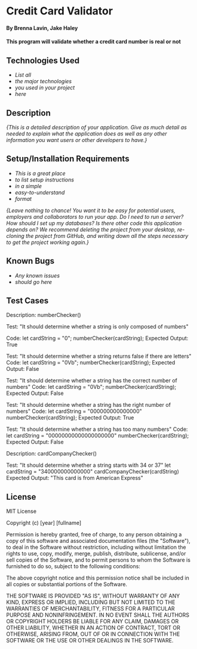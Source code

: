 # Credit Card Validator
#### By Brenna Lavin, Jake Haley

#### This program will validate whether a credit card number is real or not

## Technologies Used

* _List all_
* _the major technologies_
* _you used in your project_
* _here_

## Description

_{This is a detailed description of your application. Give as much detail as needed to explain what the application does as well as any other information you want users or other developers to have.}_

## Setup/Installation Requirements

* _This is a great place_
* _to list setup instructions_
* _in a simple_
* _easy-to-understand_
* _format_

_{Leave nothing to chance! You want it to be easy for potential users, employers and collaborators to run your app. Do I need to run a server? How should I set up my databases? Is there other code this application depends on? We recommend deleting the project from your desktop, re-cloning the project from GitHub, and writing down all the steps necessary to get the project working again.}_

## Known Bugs

* _Any known issues_
* _should go here_

## Test Cases

Description: numberChecker()

Test: "It should determine whether a string is only composed of numbers"

Code:
let cardString = "0";
numberChecker(cardString);
Expected Output:
True

Test: "It should determine whether a string returns false if there are letters"
Code:
let cardString = "0Vb";
numberChecker(cardString);
Expected Output:
False

Test: "It should determine whether a string has the correct number of numbers"
Code:
let cardString = "0Vb";
numberChecker(cardString);
Expected Output:
False

Test: "It should determine whether a string has the right number of numbers"
Code:
let cardString = "000000000000000"
numberChecker(cardString);
Expected Output:
True

Test: "It should determine whether a string has too many numbers"
Code:
let cardString = "00000000000000000000"
numberChecker(cardString);
Expected Output:
False

Description: cardCompanyChecker()

Test: "It should determine whether a string starts with 34 or 37"
let cardString = "340000000000000"
cardCompanyChecker(cardString)
Expected Output:
"This card is from American Express"
## License

MIT License

Copyright (c) [year] [fullname]

Permission is hereby granted, free of charge, to any person obtaining a copy
of this software and associated documentation files (the "Software"), to deal
in the Software without restriction, including without limitation the rights
to use, copy, modify, merge, publish, distribute, sublicense, and/or sell
copies of the Software, and to permit persons to whom the Software is
furnished to do so, subject to the following conditions:

The above copyright notice and this permission notice shall be included in all
copies or substantial portions of the Software.

THE SOFTWARE IS PROVIDED "AS IS", WITHOUT WARRANTY OF ANY KIND, EXPRESS OR
IMPLIED, INCLUDING BUT NOT LIMITED TO THE WARRANTIES OF MERCHANTABILITY,
FITNESS FOR A PARTICULAR PURPOSE AND NONINFRINGEMENT. IN NO EVENT SHALL THE
AUTHORS OR COPYRIGHT HOLDERS BE LIABLE FOR ANY CLAIM, DAMAGES OR OTHER
LIABILITY, WHETHER IN AN ACTION OF CONTRACT, TORT OR OTHERWISE, ARISING FROM,
OUT OF OR IN CONNECTION WITH THE SOFTWARE OR THE USE OR OTHER DEALINGS IN THE
SOFTWARE.

